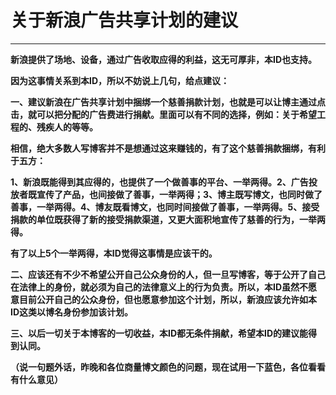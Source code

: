 关于新浪广告共享计划的建议
====

			

** **

**新浪提供了场地、设备，通过广告收取应得的利益，这无可厚非，本ID也支持。**

**因为这事情关系到本ID，所以不妨说上几句，给点建议：**

**一、建议新浪在广告共享计划中捆绑一个慈善捐款计划，也就是可以让博主通过点击，就可以把分配的广告费进行捐献。里面可以有不同的选择，例如：关于希望工程的、残疾人的等等。**

**相信，绝大多数人写博客并不是想通过这来赚钱的，有了这个慈善捐款捆绑，有利于五方：**

**1、新浪既能得到其应得的，也提供了一个做善事的平台、一举两得。2、广告投放者既宣传了产品，也间接做了善事，一举两得；3、博主既写博文，也同时做了善事，一举两得。4、博友既看博文，也同时间接做了善事，一举两得。5、接受捐款的单位既获得了新的接受捐款渠道，又更大面积地宣传了慈善的行为，一举两得。**

**有了以上5个一举两得，本ID觉得这事情是应该干的。**

**二、应该还有不少不希望公开自己公众身份的人，但一旦写博客，等于公开了自己在法律上的身份，就必须为自己的法律意义上的行为负责。所以，本ID虽然不愿意目前公开自己的公众身份，但也愿意参加这个计划，所以，新浪应该允许如本ID这类以博名身份参加该计划。**

**三、以后一切关于本博客的一切收益，本ID都无条件捐献，希望本ID的建议能得到认同。**

**（说一句题外话，昨晚和各位商量博文颜色的问题，现在试用一下蓝色，各位看看有什么意见）**
